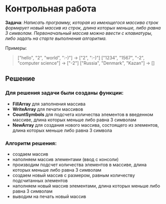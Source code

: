 # Контрольная работа

**Задача**: *Написать программу, которая из имеющегося массива строк формирует новый массив из строк, длина которых меньше, либо равна 3 символам. Первоначальный массив можно ввести с клавиатуры, либо задать на старте выполнения алгоритма.*

Примеры:

>["hello", "2", "world", ":-)"] -> ["2", ":-)"]
>["1234", "1567", "-2", "computer science"] -> ["-2"]
>["Russia", "Denmark", "Kazan"] -> []

## Решение

### Для решения задачи были созданы функции:
- **FillArray** для заполнения массива
- **WriteArray** для печати массивов
- **CountSymbols** для подсчета количества элементов в введенном массиве, длина которых меньше либо равна 3 символам
- **NewArray** для создания нового массива, состоящего из элементов, длина которых меньше либо равна 3 символа

### Алгоритм решения:
- создаем массив
- наполняем массив элементами (ввод с консоли)
- производим подсчет количества элементов в массиве, длина которых меньше либо равна 3 символам
- создаем новый массив с размером, равным количеству подсчитанных элементов
- наполняем новый массив элементами, длина которых меньше либо равна 3 символам
- выводим на печать новый массив 